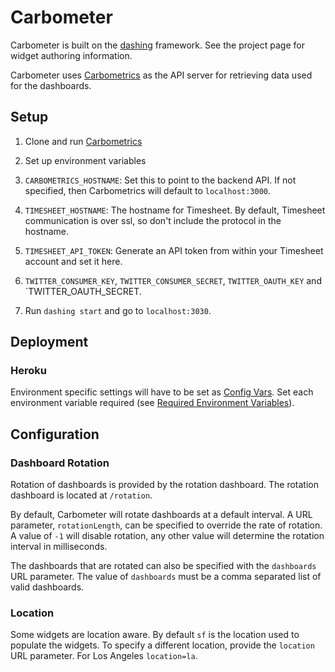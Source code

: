 
# Carbometer
Carbometer is built on the [dashing](http://shopify.github.com/dashing)
framework. See the project page for widget authoring information.

Carbometer uses [Carbometrics](https://github.com/carbonfive/carbometrics)
as the API server for retrieving data used for the dashboards.

## Setup
1. Clone and run [Carbometrics](https://github.com/carbonfive/carbometrics)
1. Set up environment variables

  1. `CARBOMETRICS_HOSTNAME`: Set this to point to the backend API. If not
      specified, then Carbometrics will default to `localhost:3000`.

  1. `TIMESHEET_HOSTNAME`: The hostname for Timesheet. By default, Timesheet
      communication is over ssl, so don't include the protocol in the hostname.

  1. `TIMESHEET_API_TOKEN`: Generate an API token from within your Timesheet
      account and set it here.

  1. `TWITTER_CONSUMER_KEY`, `TWITTER_CONSUMER_SECRET`, `TWITTER_OAUTH_KEY`
     and `TWITTER_OAUTH_SECRET.

1. Run `dashing start` and go to `localhost:3030`.

## Deployment

### Heroku
Environment specific settings will have to be set as [Config Vars](https://devcenter.heroku.com/articles/config-vars).
Set each environment variable required (see [Required Environment Variables](#required-environment-variables)).

## Configuration

### Dashboard Rotation
Rotation of dashboards is provided by the rotation dashboard. The rotation dashboard is located at `/rotation`.

By default, Carbometer will rotate dashboards at a default interval. A URL parameter, `rotationLength`, can be
specified to override the rate of rotation. A value of `-1` will disable rotation, any other value will determine
the rotation interval in milliseconds.

The dashboards that are rotated can also be specified with the `dashboards` URL parameter. The value of `dashboards`
must be a comma separated list of valid dashboards.

### Location
Some widgets are location aware. By default `sf` is the location used to populate the widgets. To specify a different
location, provide the `location` URL parameter. For Los Angeles `location=la`.
